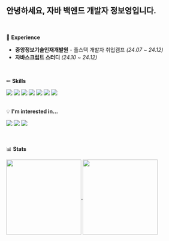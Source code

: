 ## 안녕하세요, 자바 백엔드 개발자 정보영입니다.

<br />

📕 **Experience**

- **중앙정보기술인재개발원** - 풀스택 개발자 취업캠프 *(24.07 ~ 24.12)*
- **자바스크립트 스터디** *(24.10 ~ 24.12)*

<br />

✏ **Skills**

<div>
  <img src="https://img.shields.io/badge/Spring Boot-6DB33F?style=flat&logo=spring%20boot&logoColor=white"/>
  <img src="https://img.shields.io/badge/Docker-2496ED?style=flat&logo=docker&logoColor=white"/>
  <img src="https://img.shields.io/badge/Spring Security-6DB33F?style=flat&logo=spring%20security&logoColor=white"/>
  <img src="https://img.shields.io/badge/JavaScript-F7DF1E?style=flat&logo=javascript&logoColor=white"/>
  <img src="https://img.shields.io/badge/React-61DAFB?style=flat&logo=react&logoColor=white"/>
  <img src="https://img.shields.io/badge/Amazon EC2-FF9900?style=flat&logo=amazon%20ec2&logoColor=white"/>
  <img src="https://img.shields.io/badge/Git-F05032?style=flat&logo=git&logoColor=white"/>
</div>

<br />

💡 **I'm interested in...**

<div>
  <img src="https://img.shields.io/badge/Kotlin-7F52FF?style=flat&logo=kotlin&logoColor=white"/>
  <img src="https://img.shields.io/badge/Redis-FF4438?style=flat&logo=redis&logoColor=white"/>
  <img src="https://img.shields.io/badge/Jenkins-D24939?style=flat&logo=jenkins&logoColor=white"/>
</div>

<br />
<br />

📊 **Stats**

<a href="https://github.com/anuraghazra/github-readme-stats">
  <img height=200 align="center" src="https://github-readme-stats.vercel.app/api?username=BY-ee&show_icons=true&bg_color=333&title_color=FFF&text_color=BBB" />
</a>
<a href="https://github.com/anuraghazra/convoychat">
  <img height=200 align="center" src="https://github-readme-stats.vercel.app/api/top-langs/?username=BY-ee&layout=compact&bg_color=333&title_color=FFF&text_color=BBB&&card_width=280" />
</a>

